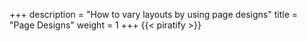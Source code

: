 +++
description = "How to vary layouts by using page designs"
title = "Page Designs"
weight = 1
+++
{{< piratify >}}